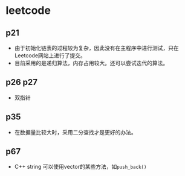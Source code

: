 # leetcode

## p21

* 由于初始化链表的过程较为复杂，因此没有在主程序中进行测试，只在Leetcode网站上进行了提交。
* 目前采用的是递归算法，内存占用较大。还可以尝试迭代的算法。

## p26 p27

* 双指针

## p35

* 在数据量比较大时，采用二分查找才是更好的办法。

## p67

* C++ string 可以使用vector的某些方法，如`push_back()`